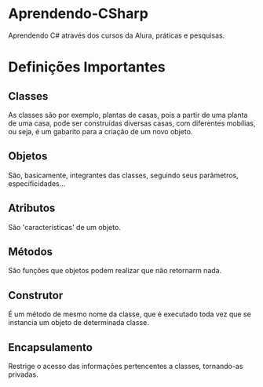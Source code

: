 # Aprendendo-CSharp
Aprendendo C# através dos cursos da Alura, práticas e pesquisas.


# Definições Importantes


## Classes
  As classes são por exemplo, plantas de casas, pois a partir de uma planta de uma casa, pode ser construídas diversas casas, com diferentes mobílias, ou seja, é um gabarito para a criação de um novo objeto.
  
## Objetos
  São, basicamente, integrantes das classes, seguindo seus parâmetros, especificidades...
  
## Atributos
  São 'características' de um objeto.
  
## Métodos
  São funções que objetos podem realizar que não retornarm nada.
  
## Construtor
  É um método de mesmo nome da classe, que é executado toda vez que se instancia um objeto de determinada classe.
  
## Encapsulamento 
  Restrige o acesso das informações pertencentes a classes, tornando-as privadas.

